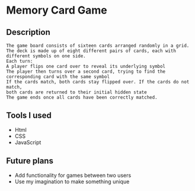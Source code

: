 # Memory Card Game

## Description

    The game board consists of sixteen cards arranged randomly in a grid. 
    The deck is made up of eight different pairs of cards, each with different symbols on one side. 
    Each turn:
    A player flips one card over to reveal its underlying symbol
    The player then turns over a second card, trying to find the corresponding card with the same symbol
    If the cards match, both cards stay flipped over. If the cards do not match,
    both cards are returned to their initial hidden state
    The game ends once all cards have been correctly matched.

## Tools I used

- Html
- CSS
- JavaScript

## Future plans

- Add functionality for games between two users
- Use my imagination to make something unique
